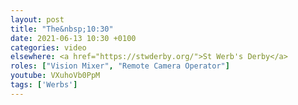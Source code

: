 ```yaml
---
layout: post
title: "The&nbsp;10:30"
date: 2021-06-13 10:30 +0100
categories: video
elsewhere: <a href="https://stwderby.org/">St Werb's Derby</a>
roles: ["Vision Mixer", "Remote Camera Operator"]
youtube: VXuhoVb0PpM
tags: ['Werbs']
---
```


